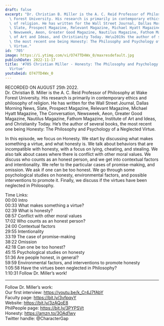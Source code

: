 ```yaml
---
draft: false
excerpt: "Dr. Christian B. Miller is the A. C. Reid Professor of Philosophy at Wake\
  \ Forest University. His research is primarily in contemporary ethics and philosophy\
  \ of religion. He has written for the Wall Street Journal, Dallas Morning News,\
  \ Slate, Prospect Magazine, Relevant Magazine, Michael Hyatt Magazine, The Conversation,\
  \ Newsweek, Aeon, Greater Good Magazine, Nautilus Magazine, Fathom Magazine, Institute\
  \ of Art and Ideas, and Christianity Today. He\u2019s the author of several books,\
  \ the most recent one being Honesty: The Philosophy and Psychology of a Neglected\
  \ Virtue."
id: '705'
image: https://i.ytimg.com/vi/O747TD4Wx_0/maxresdefault.jpg
publishDate: 2022-11-17
title: '#705 Christian Miller - Honesty: The Philosophy and Psychology of a Neglected
  Virtue'
youtubeid: O747TD4Wx_0
---
```

RECORDED ON AUGUST 25th 2022.  
Dr. Christian B. Miller is the A. C. Reid Professor of Philosophy at Wake Forest University. His research is primarily in contemporary ethics and philosophy of religion. He has written for the Wall Street Journal, Dallas Morning News, Slate, Prospect Magazine, Relevant Magazine, Michael Hyatt Magazine, The Conversation, Newsweek, Aeon, Greater Good Magazine, Nautilus Magazine, Fathom Magazine, Institute of Art and Ideas, and Christianity Today. He’s the author of several books, the most recent one being Honesty: The Philosophy and Psychology of a Neglected Virtue.

In this episode, we focus on Honesty. We start by discussing what makes something a virtue, and what honesty is. We talk about behaviors that are incompatible with honesty, with a focus on lying, cheating, and stealing. We also talk about cases where there is conflict with other moral values. We discuss who counts as an honest person, and we get into contextual factors and intentionality. We refer to the particular cases of promise-making, and omission. We ask if one can be too honest. We go through some psychological studies on honesty, environmental factors, and possible interventions to promote it. Finally, we discuss if the virtues have been neglected in Philosophy.

Time Links:  
00:00 Intro  
00:33  What makes something a virtue?  
02:39  What is honesty?  
08:57  Conflict with other moral values  
17:02  Who counts as an honest person?  
24:00  Contextual factors  
29:55  Intentionality  
33:19  The case of promise-making  
38:22  Omission  
42:18  Can one be too honest?  
45:15  Psychological studies on honesty  
51:36  Are people honest, in general?  
59:59  Environmental factors, and interventions to promote honesty  
1:05:58  Have the virtues been neglected in Philosophy?  
1:10:31  Follow Dr. Miller’s work!

---

Follow Dr. Miller’s work:  
Our first interview: https://youtu.be/k_Cr4J7fAbY  
Faculty page: https://bit.ly/3vfpqyY  
Website: https://bit.ly/3zAQoE8  
PhilPeople page: https://bit.ly/3PYPSVt  
Honesty: https://amzn.to/3OAd1wy  
Twitter handle: @CharacterGap
